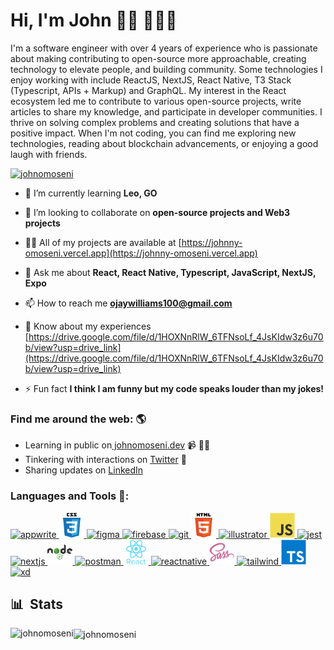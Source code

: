 # Hi, I'm John 👋🏾 👩🏾‍💻

I'm a software engineer with over 4 years of experience who is passionate about making contributing to open-source more approachable, creating technology to elevate people, and building community. Some technologies I enjoy working with include ReactJS, NextJS, React Native, T3 Stack (Typescript, APIs + Markup) and GraphQL. My interest in the React ecosystem led me to contribute to various open-source projects, write articles to share my knowledge, and participate in developer communities. I thrive on solving complex problems and creating solutions that have a positive impact. When I'm not coding, you can find me exploring new technologies, reading about blockchain advancements, or enjoying a good laugh with friends.

<p align="left"> <a href="https://twitter.com/johnomoseni" target="blank"><img src="https://img.shields.io/twitter/follow/johnomoseni?logo=twitter&style=for-the-badge" alt="johnomoseni" /></a> </p>

- 🌱 I’m currently learning **Leo, GO**

- 👯 I’m looking to collaborate on **open-source projects and Web3 projects**

- 👨‍💻 All of my projects are available at [https://johnny-omoseni.vercel.app](https://johnny-omoseni.vercel.app)

- 💬 Ask me about **React, React Native, Typescript, JavaScript, NextJS, Expo**

- 📫 How to reach me **ojaywilliams100@gmail.com**

- 📄 Know about my experiences [https://drive.google.com/file/d/1HOXNnRlW_6TFNsoLf_4JsKIdw3z6u70b/view?usp=drive_link](https://drive.google.com/file/d/1HOXNnRlW_6TFNsoLf_4JsKIdw3z6u70b/view?usp=drive_link)

- ⚡ Fun fact **I think I am funny but my code speaks louder than my jokes!**

<h3 align="left">Find me around the web: 🌎</h3>

- Learning in public on<a href="https://dev.to/johnomoseni"> johnomoseni.dev</a> 📹 ✍🏾
- Tinkering with interactions on <a href="https://twitter.com/JohnOmoseni"> Twitter</a> 🏓
- Sharing updates on <a href="https://www.linkedin.com/in/john-omoseni/">LinkedIn</a>

<h3 align="left">Languages and Tools 💼:</h3>
<p align="left"> <a href="https://appwrite.io" target="_blank" rel="noreferrer"> <img src="https://www.vectorlogo.zone/logos/appwriteio/appwriteio-icon.svg" alt="appwrite" width="40" height="40"/> </a> <a href="https://www.w3schools.com/css/" target="_blank" rel="noreferrer"> <img src="https://raw.githubusercontent.com/devicons/devicon/master/icons/css3/css3-original-wordmark.svg" alt="css3" width="40" height="40"/> </a> <a href="https://www.figma.com/" target="_blank" rel="noreferrer"> <img src="https://www.vectorlogo.zone/logos/figma/figma-icon.svg" alt="figma" width="40" height="40"/> </a> <a href="https://firebase.google.com/" target="_blank" rel="noreferrer"> <img src="https://www.vectorlogo.zone/logos/firebase/firebase-icon.svg" alt="firebase" width="40" height="40"/> </a> <a href="https://git-scm.com/" target="_blank" rel="noreferrer"> <img src="https://www.vectorlogo.zone/logos/git-scm/git-scm-icon.svg" alt="git" width="40" height="40"/> </a> <a href="https://www.w3.org/html/" target="_blank" rel="noreferrer"> <img src="https://raw.githubusercontent.com/devicons/devicon/master/icons/html5/html5-original-wordmark.svg" alt="html5" width="40" height="40"/> </a> <a href="https://www.adobe.com/in/products/illustrator.html" target="_blank" rel="noreferrer"> <img src="https://www.vectorlogo.zone/logos/adobe_illustrator/adobe_illustrator-icon.svg" alt="illustrator" width="40" height="40"/> </a> <a href="https://developer.mozilla.org/en-US/docs/Web/JavaScript" target="_blank" rel="noreferrer"> <img src="https://raw.githubusercontent.com/devicons/devicon/master/icons/javascript/javascript-original.svg" alt="javascript" width="40" height="40"/> </a> <a href="https://jestjs.io" target="_blank" rel="noreferrer"> <img src="https://www.vectorlogo.zone/logos/jestjsio/jestjsio-icon.svg" alt="jest" width="40" height="40"/> </a> <a href="https://nextjs.org/" target="_blank" rel="noreferrer"> <img src="https://cdn.worldvectorlogo.com/logos/nextjs-2.svg" alt="nextjs" width="40" height="40"/> </a> <a href="https://nodejs.org" target="_blank" rel="noreferrer"> <img src="https://raw.githubusercontent.com/devicons/devicon/master/icons/nodejs/nodejs-original-wordmark.svg" alt="nodejs" width="40" height="40"/> </a> <a href="https://postman.com" target="_blank" rel="noreferrer"> <img src="https://www.vectorlogo.zone/logos/getpostman/getpostman-icon.svg" alt="postman" width="40" height="40"/> </a> <a href="https://reactjs.org/" target="_blank" rel="noreferrer"> <img src="https://raw.githubusercontent.com/devicons/devicon/master/icons/react/react-original-wordmark.svg" alt="react" width="40" height="40"/> </a> <a href="https://reactnative.dev/" target="_blank" rel="noreferrer"> <img src="https://reactnative.dev/img/header_logo.svg" alt="reactnative" width="40" height="40"/> </a> <a href="https://sass-lang.com" target="_blank" rel="noreferrer"> <img src="https://raw.githubusercontent.com/devicons/devicon/master/icons/sass/sass-original.svg" alt="sass" width="40" height="40"/> </a> <a href="https://tailwindcss.com/" target="_blank" rel="noreferrer"> <img src="https://www.vectorlogo.zone/logos/tailwindcss/tailwindcss-icon.svg" alt="tailwind" width="40" height="40"/> </a> <a href="https://www.typescriptlang.org/" target="_blank" rel="noreferrer"> <img src="https://raw.githubusercontent.com/devicons/devicon/master/icons/typescript/typescript-original.svg" alt="typescript" width="40" height="40"/> </a> <a href="https://www.adobe.com/products/xd.html" target="_blank" rel="noreferrer"> <img src="https://cdn.worldvectorlogo.com/logos/adobe-xd.svg" alt="xd" width="40" height="40"/> </a> </p>


## 📊 &nbsp;Stats
<p><img align="left" src="https://github-readme-stats.vercel.app/api/top-langs?username=johnomoseni&show_icons=true&locale=en&layout=compact" alt="johnomoseni" /></p>

<p><img align="center" src="https://github-readme-streak-stats.herokuapp.com/?user=johnomoseni&" alt="johnomoseni" /></p>
